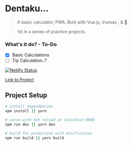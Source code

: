 # Dentaku...

> A basic calculator, PWA. Built with Vue.js, Vuesax , & 💜.

> 1st in a series of practice projects. 

### What's it do? - To-Do

- [x] Basic Calculations
- [ ] Tip Calculation..?

[![Netlify Status](https://api.netlify.com/api/v1/badges/1e89f57c-185a-45e3-a537-646d97b9a10e/deploy-status)](https://app.netlify.com/sites/dentaku/deploys)

[Link to Project](https://dentaku.netlify.com)


## Project Setup

``` bash
# install dependencies
npm install || yarn

# serve with hot reload at localhost:8080
npm run dev || yarn dev

# build for production with minification
npm run build || yarn build

```



